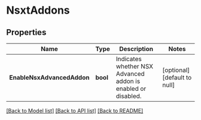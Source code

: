 # NsxtAddons

## Properties
Name | Type | Description | Notes
------------ | ------------- | ------------- | -------------
**EnableNsxAdvancedAddon** | **bool** | Indicates whether NSX Advanced addon is enabled or disabled. | [optional] [default to null]

[[Back to Model list]](../README.md#documentation-for-models) [[Back to API list]](../README.md#documentation-for-api-endpoints) [[Back to README]](../README.md)

